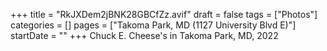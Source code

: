 +++
title = "RkJXDem2jBNK28GBCfZz.avif"
draft = false
tags = ["Photos"]
categories = []
pages = ["Takoma Park, MD (1127 University Blvd E)"]
startDate = ""
+++
Chuck E. Cheese's in Takoma Park, MD, 2022
